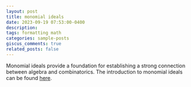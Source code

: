 ```yaml
---
layout: post
title: monomial ideals
date: 2023-09-19 07:53:00-0400
description: 
tags: formatting math
categories: sample-posts
giscus_comments: true
related_posts: false
---
```


Monomial ideals provide a foundation for establishing a strong connection between algebra and combinatorics. The introduction to monomial ideals can be found <a href="../../../assets/pdf/mm.pdf">here</a>.